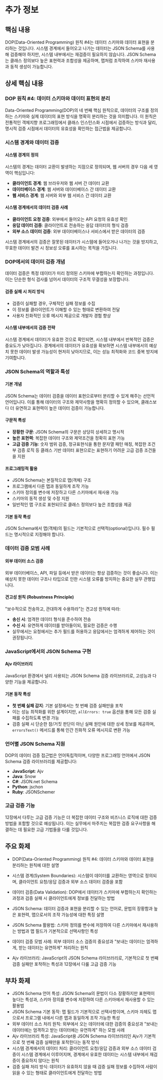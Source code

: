 # 추가 정보

## 핵심 내용
DOP(Data-Oriented Programming) 원칙 #4는 데이터 스키마와 데이터 표현을 분리하는 것입니다. 시스템 경계에서 들어오고 나가는 데이터는 JSON Schema를 사용해 검증해야 하지만, 시스템 내부에서는 재검증이 필요하지 않습니다. JSON Schema는 클래스 정의보다 높은 표현력과 조합성을 제공하며, 맵처럼 조작하여 스키마 재사용과 동적 생성이 가능합니다.

## 상세 핵심 내용
### DOP 원칙 #4: 데이터 스키마와 데이터 표현의 분리

Data-Oriented Programming(DOP)의 네 번째 핵심 원칙으로, 데이터의 구조를 정의하는 스키마와 실제 데이터의 표현 방식을 명확히 분리하는 것을 의미합니다. 이 원칙은 전통적인 객체지향 프로그래밍에서 클래스 인스턴스화 시점에서 검증하는 방식과 달리, 명시적 검증 시점에서 데이터의 유효성을 확인하는 접근법을 제공합니다.

### 시스템 경계와 데이터 검증

#### 시스템 경계의 정의
시스템의 경계는 데이터 교환이 발생하는 지점으로 정의되며, 웹 서버의 경우 다음 세 영역이 핵심입니다:

- **클라이언트 경계**: 웹 브라우저와 웹 서버 간 데이터 교환
- **데이터베이스 경계**: 웹 서버와 데이터베이스 간 데이터 교환  
- **웹 서비스 경계**: 웹 서버와 외부 웹 서비스 간 데이터 교환

#### 시스템 경계에서의 데이터 검증 사례
- **클라이언트 요청 검증**: 외부에서 들어오는 API 요청의 유효성 확인
- **응답 데이터 검증**: 클라이언트로 전송하는 응답 데이터의 형식 검증
- **외부 소스 데이터 검증**: 외부 데이터베이스나 서비스에서 받은 데이터의 검증

시스템 경계에서의 검증은 잘못된 데이터가 시스템에 들어오거나 나가는 것을 방지하고, 무효한 데이터 발견 시 정보성 오류를 표시하는 목적을 가집니다.

### DOP에서의 데이터 검증 개념

데이터 검증은 특정 데이터가 미리 정의된 스키마에 부합하는지 확인하는 과정입니다. 이는 단순한 형식 검사를 넘어서 데이터의 구조적 무결성을 보장합니다.

#### 검증 실패 시 처리 방식
- 검증이 실패할 경우, 구체적인 실패 정보를 수집
- 이 정보를 클라이언트가 이해할 수 있는 형태로 변환하여 전달
- 사용자 친화적인 오류 메시지 제공으로 개발자 경험 향상

#### 시스템 내부에서의 검증 전략
시스템 경계에서 데이터가 유효한 것으로 확인되면, 시스템 내부에서 반복적인 검증은 중요도가 낮아집니다. 경계에서의 데이터가 유효성을 확보하면 시스템 내부에서의 예상치 못한 데이터 발생 가능성이 현저히 낮아지므로, 이는 성능 최적화와 코드 중복 방지에 기여합니다.

### JSON Schema의 역할과 특성

#### 기본 개념
JSON Schema는 데이터 검증을 데이터 표현으로부터 분리할 수 있게 해주는 선언적 언어입니다. 이를 통해 데이터의 구조와 제약사항을 명확히 정의할 수 있으며, 클래스보다 더 유연하고 표현력이 높은 데이터 검증이 가능합니다.

#### 구문적 특성
- **장황한 구문**: JSON Schema의 구문은 상당히 상세하고 명시적
- **높은 표현력**: 복잡한 데이터 구조와 제약조건을 정확히 표현 가능
- **고급 검증 기능**: 숫자 범위 검증, 정규표현식을 통한 문자열 패턴 매칭, 복잡한 조건부 검증 로직 등 클래스 기반 데이터 표현으로는 표현하기 어려운 고급 검증 조건들을 지원

#### 프로그래밍적 활용
- JSON Schema는 본질적으로 맵(객체) 구조
- 프로그램에서 다른 맵과 동일하게 조작 가능
- 스키마 정의를 변수에 저장하고 다른 스키마에서 재사용 가능
- 스키마의 동적 생성 및 수정 지원
- 일반적인 맵 구조로 표현되므로 클래스 정의보다 높은 조합성을 제공

#### 기본 동작 특성
JSON Schema에서 맵(객체)의 필드는 기본적으로 선택적(optional)입니다. 필수 필드는 명시적으로 지정해야 합니다.

### 데이터 검증 모범 사례

#### 외부 데이터 소스 검증
외부 데이터베이스, API, 파일 등에서 받은 데이터는 항상 검증하는 것이 좋습니다. 이는 예상치 못한 데이터 구조나 타입으로 인한 시스템 오류를 방지하는 중요한 실무 관행입니다.

#### 견고성 원칙 (Robustness Principle)
"보수적으로 전송하고, 관대하게 수용하라"는 견고성 원칙에 따라:
- **송신 시**: 엄격한 데이터 형식을 준수하여 전송
- **수신 시**: 유연하게 데이터를 받아들이되, 필요한 검증은 수행
- 실무에서는 요청에서는 추가 필드를 허용하고 응답에서는 엄격하게 제어하는 것이 권장됩니다.

### JavaScript에서의 JSON Schema 구현

#### Ajv 라이브러리
JavaScript 환경에서 널리 사용되는 JSON Schema 검증 라이브러리로, 고성능과 다양한 기능을 제공합니다.

#### 기본 동작 특성
- **첫 번째 실패 감지**: 기본 설정에서는 첫 번째 검증 실패만을 포착
- 이는 성능 최적화를 위한 설계이지만, `allErrors: true` 옵션을 통해 모든 검증 실패를 수집하도록 변경 가능
- 검증 실패 시 단순한 참/거짓 판단이 아닌 실패 원인에 대한 상세 정보를 제공하며, `errorsText()` 메서드를 통해 인간 친화적 오류 메시지로 변환 가능

### 언어별 JSON Schema 지원

DOP의 데이터 검증 접근법은 언어독립적이며, 다양한 프로그래밍 언어에서 JSON Schema 검증 라이브러리를 제공합니다:

- **JavaScript**: Ajv
- **Java**: Snow  
- **C#**: JSON.net Schema
- **Python**: jschon
- **Ruby**: JSONSchemer

### 고급 검증 기능

12장에서 다루는 고급 검증 기능은 더 복잡한 데이터 구조와 비즈니스 로직에 대한 검증 방법을 포함할 것으로 예상됩니다. 이는 실무에서 마주치는 복잡한 검증 요구사항을 해결하는 데 필요한 고급 기법들을 다룰 것입니다.

## 주요 화제
- DOP(Data-Oriented Programming) 원칙 #4: 데이터 스키마와 데이터 표현을 분리하는 원칙에 대한 설명

- 시스템 경계(System Boundaries): 시스템이 데이터를 교환하는 영역으로 정의되며, 클라이언트 요청/응답 검증과 외부 소스 데이터 검증을 포함

- 데이터 검증(Data Validation): DOP에서 데이터가 스키마에 부합하는지 확인하는 과정과 검증 실패 시 클라이언트에게 정보를 전달하는 방법

- JSON Schema: 데이터 검증과 표현을 분리할 수 있는 언어로, 문법의 장황함과 높은 표현력, 맵으로서의 조작 가능성에 대한 특징 설명

- JSON Schema 활용법: 스키마 정의를 변수에 저장하여 다른 스키마에서 재사용하는 방법과 맵 필드가 기본적으로 선택사항인 특성

- 데이터 검증 모범 사례: 외부 데이터 소스 검증의 중요성과 "보내는 데이터는 엄격하게, 받는 데이터는 유연하게" 처리하는 원칙

- Ajv 라이브러리: JavaScript의 JSON Schema 라이브러리로, 기본적으로 첫 번째 검증 실패만 포착하는 특성과 12장에서 다룰 고급 검증 기능

## 부차 화제
- JSON Schema 언어 특성: JSON Schema의 문법이 다소 장황하지만 표현력이 높다는 특성과, 스키마 정의를 변수에 저장하여 다른 스키마에서 재사용할 수 있는 활용법
- JSON Schema 기본 동작: 맵 필드가 기본적으로 선택사항이며, 스키마 자체도 맵으로서 프로그램 내에서 다른 맵과 동일하게 조작 가능한 특성
- 외부 데이터 소스 처리 원칙: 외부에서 오는 데이터에 대한 검증의 중요성과 "보내는 데이터에는 엄격하고 받는 데이터에는 유연하게" 하는 모범 사례
- Ajv 라이브러리 특성: JavaScript용 JSON Schema 라이브러리인 Ajv가 기본적으로 첫 번째 검증 실패만을 포착한다는 동작 방식
- 시스템 경계에서의 데이터 처리: 클라이언트 요청/응답 검증과 외부 소스 데이터 검증이 시스템 경계에서 이루어지며, 경계에서 유효한 데이터는 시스템 내부에서 재검증이 중요하지 않다는 원칙
- 검증 실패 처리 방식: 데이터가 유효하지 않을 때 검증 실패 정보를 수집하여 사람이 읽을 수 있는 형태로 클라이언트에게 전달하는 방법
